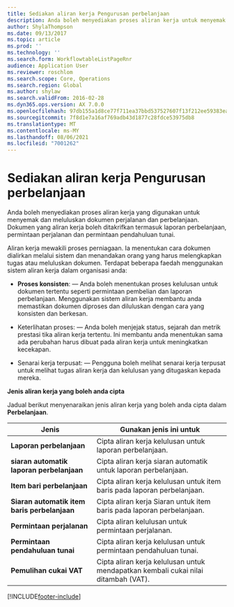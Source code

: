 ```yaml
---
title: Sediakan aliran kerja Pengurusan perbelanjaan
description: Anda boleh menyediakan proses aliran kerja untuk menyemak dan meluluskan dokumen perjalanan dan perbelanjaan.
author: ShylaThompson
ms.date: 09/13/2017
ms.topic: article
ms.prod: ''
ms.technology: ''
ms.search.form: WorkflowtableListPageRnr
audience: Application User
ms.reviewer: roschlom
ms.search.scope: Core, Operations
ms.search.region: Global
ms.author: shylaw
ms.search.validFrom: 2016-02-28
ms.dyn365.ops.version: AX 7.0.0
ms.openlocfilehash: 97db155a1d8ce77f711ea37bbd537527607f13f212ee59383ea165f5e46b81ba
ms.sourcegitcommit: 7f8d1e7a16af769adb43d1877c28fdce53975db8
ms.translationtype: MT
ms.contentlocale: ms-MY
ms.lasthandoff: 08/06/2021
ms.locfileid: "7001262"
---
```

# <a name="set-up-expense-management-workflows"></a>Sediakan aliran kerja Pengurusan perbelanjaan

Anda boleh menyediakan proses aliran kerja yang digunakan untuk menyemak dan meluluskan dokumen perjalanan dan perbelanjaan. Dokumen yang aliran kerja boleh ditakrifkan termasuk laporan perbelanjaan, permintaan perjalanan dan permintaan pendahuluan tunai.

Aliran kerja mewakili proses perniagaan. Ia menentukan cara dokumen dialirkan melalui sistem dan menandakan orang yang harus melengkapkan tugas atau meluluskan dokumen. Terdapat beberapa faedah menggunakan sistem aliran kerja dalam organisasi anda:

-   **Proses konsisten**: — Anda boleh menentukan proses kelulusan untuk dokumen tertentu seperti permintaan pembelian dan laporan perbelanjaan. Menggunakan sistem aliran kerja membantu anda memastikan dokumen diproses dan diluluskan dengan cara yang konsisten dan berkesan.

-   Keterlihatan proses: — Anda boleh menjejak status, sejarah dan metrik prestasi tika aliran kerja tertentu. Ini membantu anda menentukan sama ada perubahan harus dibuat pada aliran kerja untuk meningkatkan kecekapan.

-   Senarai kerja terpusat: — Pengguna boleh melihat senarai kerja terpusat untuk melihat tugas aliran kerja dan kelulusan yang ditugaskan kepada mereka. 

**Jenis aliran kerja yang boleh anda cipta**

Jadual berikut menyenaraikan jenis aliran kerja yang boleh anda cipta dalam **Perbelanjaan**.


|              <strong>Jenis</strong>              |                   <strong>Gunakan jenis ini untuk</strong>                   |
|-------------------------------------------------|-----------------------------------------------------------------------|
|         <strong>Laporan perbelanjaan</strong>         |            Cipta aliran kerja kelulusan untuk laporan perbelanjaan.             |
|  <strong>siaran automatik laporan perbelanjaan</strong>   |        Cipta aliran kerja siaran automatik untuk laporan perbelanjaan.        |
|       <strong>Item bari perbelanjaan</strong>        |     Cipta aliran kerja kelulusan untuk item baris pada laporan perbelanjaan.      |
| <strong>Siaran automatik item baris perbelanjaan</strong> | Cipta aliran kerja Siaran untuk item baris pada laporan perbelanjaan. |
|       <strong>Permintaan perjalanan</strong>       |          Cipta aliran kelulusan untuk permintaan perjalanan.           |
|      <strong>Permintaan pendahuluan tunai</strong>      |         Cipta aliran kerja kelulusan untuk permintaan pendahuluan tunai.          |
|        <strong>Pemulihan cukai VAT</strong>        | Cipta aliran kerja kelulusan untuk mendapatkan kembali cukai nilai ditambah (VAT).  |



[!INCLUDE[footer-include](../includes/footer-banner.md)]